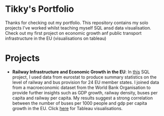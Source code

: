 # Tikky's Portfolio


Thanks for checking out my portfolio. This repository contains my solo projects I've worked whilst teaching myself SQL ansd data visualisation. Check out my first project on economic growth anf public transport infrastructure in the EU (visualisations on tableau)

# Projects
- **Railway Infrastructure and Economic Growth in the EU**: In [this](https://github.com/bamiro/bamiro.github.io/blob/main/Economic%20Growth%20and%20Public%20Transport%20in%20the%20EU.sqbpro) SQL project, I used data from eurostat to produce summary statistics on the level of railway and bus provision for 24 EU member states. I joined data from a macroeconomic dataset from the World Bank Organisation to provide further insights such as GDP growth, railway density, buses per capita and railway per capita. My results suggest a strong correlation between the number of buses per 1000 people and gdp per capita growth in the EU. Click [here](https://public.tableau.com/views/PublicTransportandEconomicGrowthintheEU/Dashboard2?:language=en-GB&:sid=&:redirect=auth&:display_count=n&:origin=viz_share_link) for Tableau visualisations.
